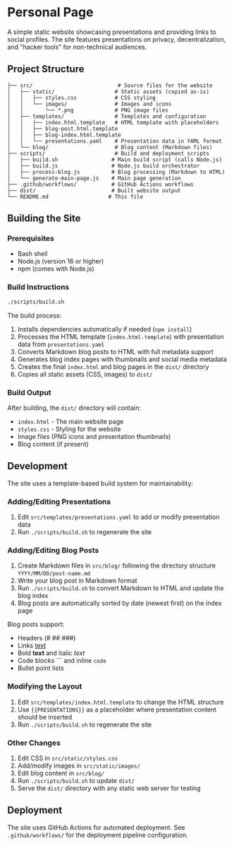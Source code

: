 # Personal Page

A simple static website showcasing presentations and providing links to social profiles. The site features presentations on privacy, decentralization, and "hacker tools" for non-technical audiences.

## Project Structure

```
├── src/                           # Source files for the website
│   ├── static/                   # Static assets (copied as-is)
│   │   ├── styles.css            # CSS styling
│   │   └── images/               # Images and icons
│   │       └── *.png             # PNG image files
│   ├── templates/                # Templates and configuration
│   │   ├── index.html.template   # HTML template with placeholders
│   │   ├── blog-post.html.template
│   │   ├── blog-index.html.template
│   │   └── presentations.yaml    # Presentation data in YAML format
│   └── blog/                     # Blog content (Markdown files)
├── scripts/                      # Build and deployment scripts
│   ├── build.sh                 # Main build script (calls Node.js)
│   ├── build.js                 # Node.js build orchestrator
│   ├── process-blog.js          # Blog processing (Markdown to HTML)
│   └── generate-main-page.js    # Main page generation
├── .github/workflows/           # GitHub Actions workflows
├── dist/                        # Built website output
└── README.md                   # This file
```

## Building the Site

### Prerequisites

- Bash shell
- Node.js (version 16 or higher)
- npm (comes with Node.js)

### Build Instructions

```bash
./scripts/build.sh
```

The build process:
1. Installs dependencies automatically if needed (`npm install`)
2. Processes the HTML template (`index.html.template`) with presentation data from `presentations.yaml`
3. Converts Markdown blog posts to HTML with full metadata support
4. Generates blog index pages with thumbnails and social media metadata
5. Creates the final `index.html` and blog pages in the `dist/` directory
6. Copies all static assets (CSS, images) to `dist/`

### Build Output

After building, the `dist/` directory will contain:
- `index.html` - The main website page
- `styles.css` - Styling for the website
- Image files (PNG icons and presentation thumbnails)
- Blog content (if present)

## Development

The site uses a template-based build system for maintainability:

### Adding/Editing Presentations

1. Edit `src/templates/presentations.yaml` to add or modify presentation data
2. Run `./scripts/build.sh` to regenerate the site

### Adding/Editing Blog Posts

1. Create Markdown files in `src/blog/` following the directory structure `YYYY/MM/DD/post-name.md`
2. Write your blog post in Markdown format
3. Run `./scripts/build.sh` to convert Markdown to HTML and update the blog index
4. Blog posts are automatically sorted by date (newest first) on the index page

Blog posts support:
- Headers (# ## ###)
- Links [text](url)
- Bold **text** and italic *text*
- Code blocks ``` and inline `code`
- Bullet point lists

### Modifying the Layout

1. Edit `src/templates/index.html.template` to change the HTML structure
2. Use `{{PRESENTATIONS}}` as a placeholder where presentation content should be inserted
3. Run `./scripts/build.sh` to regenerate the site

### Other Changes

1. Edit CSS in `src/static/styles.css`
2. Add/modify images in `src/static/images/`
3. Edit blog content in `src/blog/`
4. Run `./scripts/build.sh` to update `dist/`
5. Serve the `dist/` directory with any static web server for testing

## Deployment

The site uses GitHub Actions for automated deployment. See `.github/workflows/` for the deployment pipeline configuration.